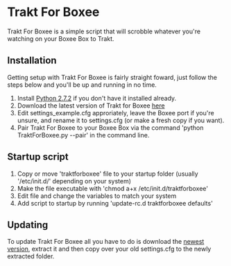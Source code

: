 Trakt For Boxee
===============

Trakt For Boxee is a simple script that will scrobble whatever you're watching
on your Boxee Box to Trakt.

Installation
------------
Getting setup with Trakt For Boxee is fairly straight foward, just follow the steps below and you'll be up and running in no time.

1. Install [Python 2.7.2](http://python.org/download/releases/2.7.2/) if you don't have it installed already.
2. Download the latest version of Trakt for Boxee [here](https://github.com/cold12/Trakt-for-Boxee/zipball/master)
3. Edit settings_example.cfg approriately, leave the Boxee port if you're unsure, and rename it to settings.cfg (or make a fresh copy if you want).
4. Pair Trakt For Boxee to your Boxee Box via the command 'python TraktForBoxee.py --pair' in the command line.

Startup script
--------------
1. Copy or move 'traktforboxee' file to your startup folder (usually '/etc/init.d/' depending on your system)
2. Make the file executable with 'chmod a+x /etc/init.d/traktforboxee'
3. Edit file and change the variables to match your system
4. Add script to startup by running 'update-rc.d traktforboxee defaults'

Updating
--------
To update Trakt For Boxee all you have to do is download the [newest version](https://github.com/cold12/Trakt-for-Boxee/zipball/master),
extract it and then copy over your old settings.cfg to the newly extracted folder.